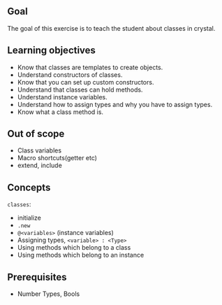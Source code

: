 ## Goal

The goal of this exercise is to teach the student about classes in crystal.

## Learning objectives

- Know that classes are templates to create objects.
- Understand constructors of classes.
- Know that you can set up custom constructors.
- Understand that classes can hold methods.
- Understand instance variables.
- Understand how to assign types and why you have to assign types.
- Know what a class method is.

## Out of scope

- Class variables
- Macro shortcuts(getter etc)
- extend, include

## Concepts

`classes`:

- initialize
- `.new`
- `@<variables>` (instance variables)
- Assigning types, `<variable> : <Type>`
- Using methods which belong to a class
- Using methods which belong to an instance

## Prerequisites

- Number Types, Bools
